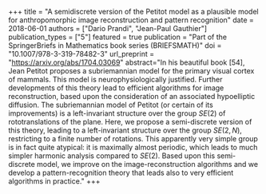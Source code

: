 +++
title = "A semidiscrete version of the Petitot model as a plausible model for anthropomorphic image reconstruction and pattern recognition"
date = 2018-06-01
authors = ["Dario Prandi", "Jean-Paul Gauthier"]
publication_types = ["5"]
featured = true
publication = "Part of the SpringerBriefs in Mathematics book series (BRIEFSMATH)"
doi = "10.1007/978-3-319-78482-3"
url_preprint = "https://arxiv.org/abs/1704.03069"
abstract="In his beautiful book [54], Jean Petitot proposes a subriemannian model for the primary visual cortex of mammals. This model is neurophysiologically justified. Further developments of this theory lead to efficient algorithms for image reconstruction, based upon the consideration of an associated hypoelliptic diffusion. The subriemannian model of Petitot (or certain of its improvements) is a left-invariant structure over the group $SE(2)$ of rototranslations of the plane. Here, we propose a semi-discrete version of this theory, leading to a left-invariant structure over the group $SE(2,N)$, restricting to a finite number of rotations. This apparently very simple group is in fact quite atypical: it is maximally almost periodic, which leads to much simpler harmonic analysis compared to $SE(2)$. Based upon this semi-discrete model, we improve on the image-reconstruction algorithms and we develop a pattern-recognition theory that leads also to very efficient algorithms in practice."
+++

